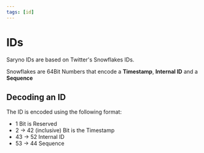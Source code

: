 ```yaml
---
tags: [id]
---
```


# IDs

Saryno IDs are based on Twitter's Snowflakes IDs. 

Snowflakes are 64Bit Numbers that encode a **Timestamp**, **Internal ID** and a **Sequence**

## Decoding an ID

The ID is encoded using the following format:

- 1 Bit is Reserved
- 2 -> 42 (inclusive) Bit is the Timestamp
- 43 -> 52 Internal ID
- 53 -> 44 Sequence